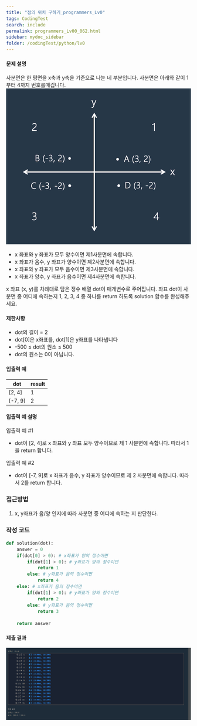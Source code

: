 ```yaml
---
title: "점의 위치 구하기_programmers_Lv0"
tags: CodingTest
search: include
permalink: programmers_Lv00_062.html
sidebar: mydoc_sidebar
folder: /codingTest/python/lv0
---
```



#### 문제 설명 <br>

사분면은 한 평면을 x축과 y축을 기준으로 나눈 네 부분입니다. 사분면은 아래와 같이 1부터 4까지 번호를매깁니다.
<br>
![제출 결과](\images\programmers_Lv00_062_0.png)
<br>
- x 좌표와 y 좌표가 모두 양수이면 제1사분면에 속합니다.
- x 좌표가 음수, y 좌표가 양수이면 제2사분면에 속합니다.
- x 좌표와 y 좌표가 모두 음수이면 제3사분면에 속합니다.
- x 좌표가 양수, y 좌표가 음수이면 제4사분면에 속합니다.

x 좌표 (x, y)를 차례대로 담은 정수 배열 dot이 매개변수로 주어집니다. 좌표 dot이 사분면 중 어디에 속하는지 1, 2, 3, 4 중 하나를 return 하도록 solution 함수를 완성해주세요.

#### 제한사항 <br>

- dot의 길이 = 2
- dot[0]은 x좌표를, dot[1]은 y좌표를 나타냅니다
- -500 ≤ dot의 원소 ≤ 500
- dot의 원소는 0이 아닙니다.

#### 입출력 예 <br>
  
dot|	result
---|---
[2, 4]|	1
[-7, 9]|	2

#### 입출력 예 설명 <br>

입출력 예 #1
- dot이 [2, 4]로 x 좌표와 y 좌표 모두 양수이므로 제 1 사분면에 속합니다. 따라서 1을 return 합니다.

입출력 예 #2
- dot이 [-7, 9]로 x 좌표가 음수, y 좌표가 양수이므로 제 2 사분면에 속합니다. 따라서 2를 return 합니다.

### 접근방법 <br>

1. x, y좌표가 음/양 인지에 따라 사분면 중 어디에 속하는 지 판단한다.

### 작성 코드 <br>

```python
def solution(dot):
    answer = 0
    if(dot[0] > 0): # x좌표가 양의 정수이면
        if(dot[1] > 0): # y좌표가 양의 정수이면
            return 1
        else: # y좌표가 음의 정수이면
            return 4
    else: # x좌표가 음의 정수이면
        if(dot[1] > 0): # y좌표가 양의 정수이면
            return 2
        else: # y좌표가 음의 정수이면
            return 3
            
    return answer
```

#### 제출 결과

![제출 결과](\images\programmers_Lv00_062_1.png)




